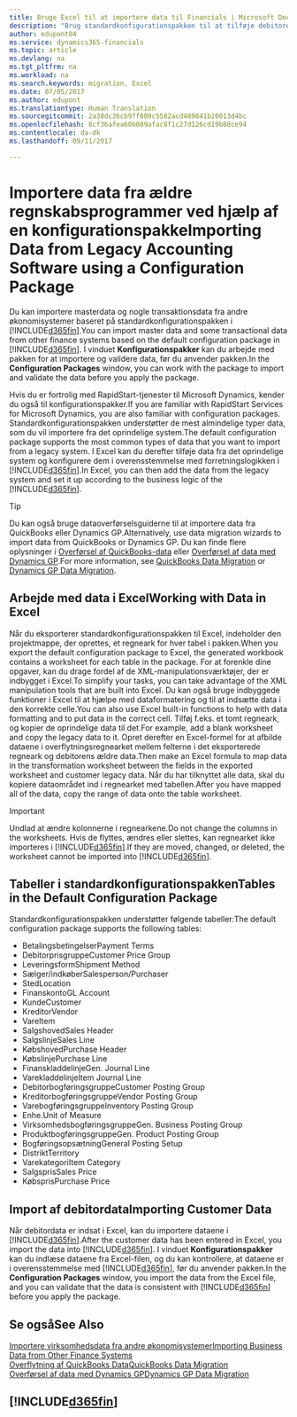 ```yaml
---
title: Bruge Excel til at importere data til Financials | Microsoft Docs
description: "Brug standardkonfigurationspakken til at tilføje debitordata i Excel og importere dataene tilbage til Dynamics 365 for Financials."
author: edupont04
ms.service: dynamics365-financials
ms.topic: article
ms.devlang: na
ms.tgt_pltfrm: na
ms.workload: na
ms.search.keywords: migration, Excel
ms.date: 07/05/2017
ms.author: edupont
ms.translationtype: Human Translation
ms.sourcegitcommit: 2a38dc36cb9ff609c5582acd489841b20013d4bc
ms.openlocfilehash: 8cf36afea60b089afac8f1c27d126cd19b88ce94
ms.contentlocale: da-dk
ms.lasthandoff: 09/11/2017

---
```

# <a name="importing-data-from-legacy-accounting-software-using-a-configuration-package"></a><span data-ttu-id="9be5e-103">Importere data fra ældre regnskabsprogrammer ved hjælp af en konfigurationspakke</span><span class="sxs-lookup"><span data-stu-id="9be5e-103">Importing Data from Legacy Accounting Software using a Configuration Package</span></span>
<span data-ttu-id="9be5e-104">Du kan importere masterdata og nogle transaktionsdata fra andre økonomisystemer baseret på standardkonfigurationspakken i [!INCLUDE[d365fin](includes/d365fin_md.md)].</span><span class="sxs-lookup"><span data-stu-id="9be5e-104">You can import master data and some transactional data from other finance systems based on the default configuration package in [!INCLUDE[d365fin](includes/d365fin_md.md)].</span></span> <span data-ttu-id="9be5e-105">I vinduet **Konfigurationspakker** kan du arbejde med pakken for at importere og validere data, før du anvender pakken.</span><span class="sxs-lookup"><span data-stu-id="9be5e-105">In the **Configuration Packages** window, you can work with the package to import and validate the data before you apply the package.</span></span>  

<span data-ttu-id="9be5e-106">Hvis du er fortrolig med RapidStart-tjenester til Microsoft Dynamics, kender du også til konfigurationspakker.</span><span class="sxs-lookup"><span data-stu-id="9be5e-106">If you are familiar with RapidStart Services for Microsoft Dynamics, you are also familiar with configuration packages.</span></span> <span data-ttu-id="9be5e-107">Standardkonfigurationspakken understøtter de mest almindelige typer data, som du vil importere fra det oprindelige system.</span><span class="sxs-lookup"><span data-stu-id="9be5e-107">The default configuration package supports the most common types of data that you want to import from a legacy system.</span></span> <span data-ttu-id="9be5e-108">I Excel kan du derefter tilføje data fra det oprindelige system og konfigurere dem i overensstemmelse med forretningslogikken i [!INCLUDE[d365fin](includes/d365fin_md.md)].</span><span class="sxs-lookup"><span data-stu-id="9be5e-108">In Excel, you can then add the data from the legacy system and set it up according to the business logic of the [!INCLUDE[d365fin](includes/d365fin_md.md)].</span></span>  

> [!TIP]  
>   <span data-ttu-id="9be5e-109">Du kan også bruge dataoverførselsguiderne til at importere data fra QuickBooks eller Dynamics GP.</span><span class="sxs-lookup"><span data-stu-id="9be5e-109">Alternatively, use data migration wizards to import data from QuickBooks or Dynamics GP.</span></span> <span data-ttu-id="9be5e-110">Du kan finde flere oplysninger i [Overførsel af QuickBooks-data](ui-extensions-quickbooks-data-migration.md) eller [Overførsel af data med Dynamics GP](ui-extensions-dynamicsgp-data-migration.md).</span><span class="sxs-lookup"><span data-stu-id="9be5e-110">For more information, see [QuickBooks Data Migration](ui-extensions-quickbooks-data-migration.md) or [Dynamics GP Data Migration](ui-extensions-dynamicsgp-data-migration.md).</span></span>  

## <a name="working-with-data-in-excel"></a><span data-ttu-id="9be5e-111">Arbejde med data i Excel</span><span class="sxs-lookup"><span data-stu-id="9be5e-111">Working with Data in Excel</span></span>
<span data-ttu-id="9be5e-112">Når du eksporterer standardkonfigurationspakken til Excel, indeholder den projektmappe, der oprettes, et regneark for hver tabel i pakken.</span><span class="sxs-lookup"><span data-stu-id="9be5e-112">When you export the default configuration package to Excel, the generated workbook contains a worksheet for each table in the package.</span></span> <span data-ttu-id="9be5e-113">For at forenkle dine opgaver, kan du drage fordel af de XML-manipulationsværktøjer, der er indbygget i Excel.</span><span class="sxs-lookup"><span data-stu-id="9be5e-113">To simplify your tasks, you can take advantage of the XML manipulation tools that are built into Excel.</span></span> <span data-ttu-id="9be5e-114">Du kan også bruge indbyggede funktioner i Excel til at hjælpe med dataformatering og til at indsætte data i den korrekte celle.</span><span class="sxs-lookup"><span data-stu-id="9be5e-114">You can also use Excel built-in functions to help with data formatting and to put data in the correct cell.</span></span> <span data-ttu-id="9be5e-115">Tilføj f.eks. et tomt regneark, og kopier de oprindelige data til det.</span><span class="sxs-lookup"><span data-stu-id="9be5e-115">For example, add a blank worksheet and copy the legacy data to it.</span></span> <span data-ttu-id="9be5e-116">Opret derefter en Excel-formel for at afbilde dataene i overflytningsregnearket mellem felterne i det eksporterede regneark og debitorens ældre data.</span><span class="sxs-lookup"><span data-stu-id="9be5e-116">Then make an Excel formula to map data in the transformation worksheet between the fields in the exported worksheet and customer legacy data.</span></span> <span data-ttu-id="9be5e-117">Når du har tilknyttet alle data, skal du kopiere dataområdet ind i regnearket med tabellen.</span><span class="sxs-lookup"><span data-stu-id="9be5e-117">After you have mapped all of the data, copy the range of data onto the table worksheet.</span></span>  

> [!IMPORTANT]  
>  <span data-ttu-id="9be5e-118">Undlad at ændre kolonnerne i regnearkene.</span><span class="sxs-lookup"><span data-stu-id="9be5e-118">Do not change the columns in the worksheets.</span></span> <span data-ttu-id="9be5e-119">Hvis de flyttes, ændres eller slettes, kan regnearket ikke importeres i [!INCLUDE[d365fin](includes/d365fin_md.md)].</span><span class="sxs-lookup"><span data-stu-id="9be5e-119">If they are moved, changed, or deleted, the worksheet cannot be imported into [!INCLUDE[d365fin](includes/d365fin_md.md)].</span></span>

## <a name="tables-in-the-default-configuration-package"></a><span data-ttu-id="9be5e-120">Tabeller i standardkonfigurationspakken</span><span class="sxs-lookup"><span data-stu-id="9be5e-120">Tables in the Default Configuration Package</span></span>
<span data-ttu-id="9be5e-121">Standardkonfigurationspakken understøtter følgende tabeller:</span><span class="sxs-lookup"><span data-stu-id="9be5e-121">The default configuration package supports the following tables:</span></span>

-   <span data-ttu-id="9be5e-122">Betalingsbetingelser</span><span class="sxs-lookup"><span data-stu-id="9be5e-122">Payment Terms</span></span>
-   <span data-ttu-id="9be5e-123">Debitorprisgruppe</span><span class="sxs-lookup"><span data-stu-id="9be5e-123">Customer Price Group</span></span>
-   <span data-ttu-id="9be5e-124">Leveringsform</span><span class="sxs-lookup"><span data-stu-id="9be5e-124">Shipment Method</span></span>
-   <span data-ttu-id="9be5e-125">Sælger/indkøber</span><span class="sxs-lookup"><span data-stu-id="9be5e-125">Salesperson/Purchaser</span></span>
-   <span data-ttu-id="9be5e-126">Sted</span><span class="sxs-lookup"><span data-stu-id="9be5e-126">Location</span></span>
-   <span data-ttu-id="9be5e-127">Finanskonto</span><span class="sxs-lookup"><span data-stu-id="9be5e-127">GL Account</span></span>
-   <span data-ttu-id="9be5e-128">Kunde</span><span class="sxs-lookup"><span data-stu-id="9be5e-128">Customer</span></span>
-   <span data-ttu-id="9be5e-129">Kreditor</span><span class="sxs-lookup"><span data-stu-id="9be5e-129">Vendor</span></span>
-   <span data-ttu-id="9be5e-130">Vare</span><span class="sxs-lookup"><span data-stu-id="9be5e-130">Item</span></span>
-   <span data-ttu-id="9be5e-131">Salgshoved</span><span class="sxs-lookup"><span data-stu-id="9be5e-131">Sales Header</span></span>
-   <span data-ttu-id="9be5e-132">Salgslinje</span><span class="sxs-lookup"><span data-stu-id="9be5e-132">Sales Line</span></span>
-   <span data-ttu-id="9be5e-133">Købshoved</span><span class="sxs-lookup"><span data-stu-id="9be5e-133">Purchase Header</span></span>
-   <span data-ttu-id="9be5e-134">Købslinje</span><span class="sxs-lookup"><span data-stu-id="9be5e-134">Purchase Line</span></span>
-   <span data-ttu-id="9be5e-135">Finanskladdelinje</span><span class="sxs-lookup"><span data-stu-id="9be5e-135">Gen. Journal Line</span></span>
-   <span data-ttu-id="9be5e-136">Varekladdelinje</span><span class="sxs-lookup"><span data-stu-id="9be5e-136">Item Journal Line</span></span>
-   <span data-ttu-id="9be5e-137">Debitorbogføringsgruppe</span><span class="sxs-lookup"><span data-stu-id="9be5e-137">Customer Posting Group</span></span>
-   <span data-ttu-id="9be5e-138">Kreditorbogføringsgruppe</span><span class="sxs-lookup"><span data-stu-id="9be5e-138">Vendor Posting Group</span></span>
-   <span data-ttu-id="9be5e-139">Varebogføringsgruppe</span><span class="sxs-lookup"><span data-stu-id="9be5e-139">Inventory Posting Group</span></span>
-   <span data-ttu-id="9be5e-140">Enhe.</span><span class="sxs-lookup"><span data-stu-id="9be5e-140">Unit of Measure</span></span>
-   <span data-ttu-id="9be5e-141">Virksomhedsbogføringsgruppe</span><span class="sxs-lookup"><span data-stu-id="9be5e-141">Gen. Business Posting Group</span></span>
-   <span data-ttu-id="9be5e-142">Produktbogføringsgruppe</span><span class="sxs-lookup"><span data-stu-id="9be5e-142">Gen. Product Posting Group</span></span>
-   <span data-ttu-id="9be5e-143">Bogføringsopsætning</span><span class="sxs-lookup"><span data-stu-id="9be5e-143">General Posting Setup</span></span>
-   <span data-ttu-id="9be5e-144">Distrikt</span><span class="sxs-lookup"><span data-stu-id="9be5e-144">Territory</span></span>
-   <span data-ttu-id="9be5e-145">Varekategori</span><span class="sxs-lookup"><span data-stu-id="9be5e-145">Item Category</span></span>
-   <span data-ttu-id="9be5e-146">Salgspris</span><span class="sxs-lookup"><span data-stu-id="9be5e-146">Sales Price</span></span>
-   <span data-ttu-id="9be5e-147">Købspris</span><span class="sxs-lookup"><span data-stu-id="9be5e-147">Purchase Price</span></span>

## <a name="importing-customer-data"></a><span data-ttu-id="9be5e-148">Import af debitordata</span><span class="sxs-lookup"><span data-stu-id="9be5e-148">Importing Customer Data</span></span>
<span data-ttu-id="9be5e-149">Når debitordata er indsat i Excel, kan du importere dataene i [!INCLUDE[d365fin](includes/d365fin_md.md)].</span><span class="sxs-lookup"><span data-stu-id="9be5e-149">After the customer data has been entered in Excel, you import the data into [!INCLUDE[d365fin](includes/d365fin_md.md)].</span></span> <span data-ttu-id="9be5e-150">I vinduet **Konfigurationspakker** kan du indlæse dataene fra Excel-filen, og du kan kontrollere, at dataene er i overensstemmelse med [!INCLUDE[d365fin](includes/d365fin_md.md)], før du anvender pakken.</span><span class="sxs-lookup"><span data-stu-id="9be5e-150">In the **Configuration Packages** window, you import the data from the Excel file, and you can validate that the data is consistent with [!INCLUDE[d365fin](includes/d365fin_md.md)] before you apply the package.</span></span>

## <a name="see-also"></a><span data-ttu-id="9be5e-151">Se også</span><span class="sxs-lookup"><span data-stu-id="9be5e-151">See Also</span></span>
[<span data-ttu-id="9be5e-152">Importere virksomhedsdata fra andre økonomisystemer</span><span class="sxs-lookup"><span data-stu-id="9be5e-152">Importing Business Data from Other Finance Systems</span></span>](upload-data.md)  
[<span data-ttu-id="9be5e-153">Overflytning af QuickBooks Data</span><span class="sxs-lookup"><span data-stu-id="9be5e-153">QuickBooks Data Migration</span></span>](ui-extensions-quickbooks-data-migration.md)  
[<span data-ttu-id="9be5e-154">Overførsel af data med Dynamics GP</span><span class="sxs-lookup"><span data-stu-id="9be5e-154">Dynamics GP Data Migration</span></span>](ui-extensions-dynamicsgp-data-migration.md)  

## [!INCLUDE[d365fin](includes/free_trial_md.md)]

